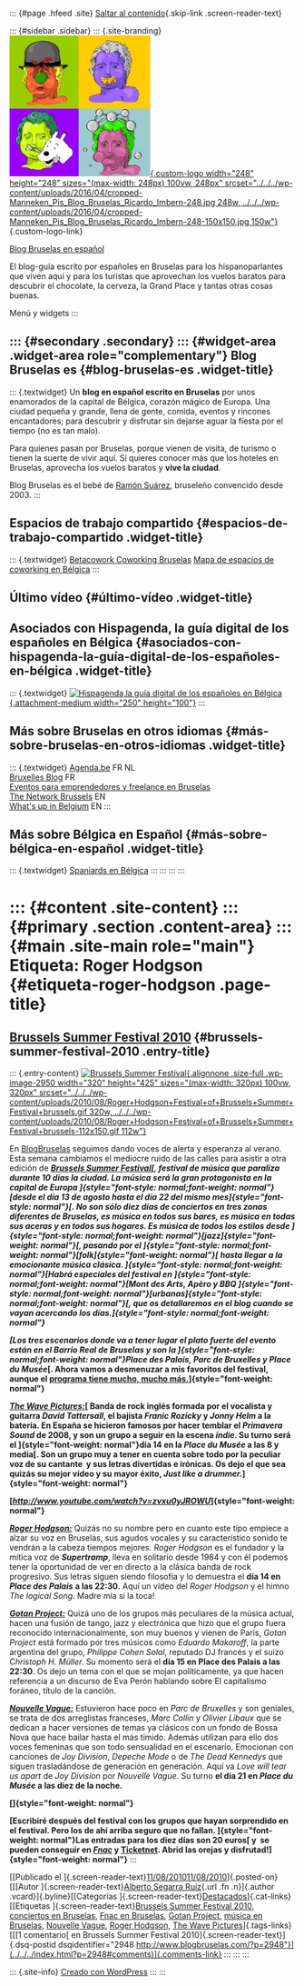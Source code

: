 ::: {#page .hfeed .site}
[Saltar al contenido](index.html#content){.skip-link
.screen-reader-text}

::: {#sidebar .sidebar}
::: {.site-branding}
[![](../../../wp-content/uploads/2016/04/cropped-Manneken_Pis_Blog_Bruselas_Ricardo_Imbern-248.jpg){.custom-logo
width="248" height="248" sizes="(max-width: 248px) 100vw, 248px"
srcset="../../../wp-content/uploads/2016/04/cropped-Manneken_Pis_Blog_Bruselas_Ricardo_Imbern-248.jpg 248w, ../../../wp-content/uploads/2016/04/cropped-Manneken_Pis_Blog_Bruselas_Ricardo_Imbern-248-150x150.jpg 150w"}](../../../index.html){.custom-logo-link}

[Blog Bruselas en español](../../../index.html)

El blog-guía escrito por españoles en Bruselas para los hispanoparlantes
que viven aquí y para los turistas que aprovechan los vuelos baratos
para descubrir el chocolate, la cerveza, la Grand Place y tantas otras
cosas buenas.

Menú y widgets
:::

::: {#secondary .secondary}
::: {#widget-area .widget-area role="complementary"}
Blog Bruselas es {#blog-bruselas-es .widget-title}
----------------

::: {.textwidget}
Un **blog en español escrito en Bruselas** por unos enamorados de la
capital de Bélgica, corazón mágico de Europa. Una ciudad pequeña y
grande, llena de gente, comida, eventos y rincones encantadores; para
descubrir y disfrutar sin dejarse aguar la fiesta por el tiempo (no es
tan malo).

Para quienes pasan por Bruselas, porque vienen de visita, de turismo o
tienen la suerte de vivir aquí. Sí quieres conocer más que los hoteles
en Bruselas, aprovecha los vuelos baratos y **vive la ciudad**.

Blog Bruselas es el bebé de [Ramón Suárez](http://www.ramonsuarez.com),
bruseleño convencido desde 2003.
:::

Espacios de trabajo compartido {#espacios-de-trabajo-compartido .widget-title}
------------------------------

::: {.textwidget}
[Betacowork Coworking Bruselas](http://www.betacowork.com) [Mapa de
espacios de coworking en Bélgica](http://coworkingbelgium.com)
:::

Último vídeo {#último-vídeo .widget-title}
------------

Asociados con Hispagenda, la guía digital de los españoles en Bélgica {#asociados-con-hispagenda-la-guía-digital-de-los-españoles-en-bélgica .widget-title}
---------------------------------------------------------------------

::: {.textwidget}
[![Hispagenda,la guía digital de los españoles en
Bélgica](../../../wp-content/uploads/2010/04/Hispagenda-250px.gif "Hispagenda, la guía digital de los españoles en Bélgica"){.attachment-medium
width="250" height="100"}](http://www.hispagenda.com)
:::

Más sobre Bruselas en otros idiomas {#más-sobre-bruselas-en-otros-idiomas .widget-title}
-----------------------------------

::: {.textwidget}
[Agenda.be](http://www.agenda.be) FR NL\
[Bruxelles Blog](http://www.bxlblog.be/) FR\
[Eventos para emprendedores y freelance en
Bruselas](http://www.betacowork.com/events/)\
[The Network
Brussels](http://groups.yahoo.com/group/TheNetworkBrussels/) EN\
[What\'s up in Belgium](http://www.whatsupin.be/) EN
:::

Más sobre Bélgica en Español {#más-sobre-bélgica-en-español .widget-title}
----------------------------

::: {.textwidget}
[Spaniards en Bélgica](http://www.spaniards.es/paises/belgica)
:::
:::
:::
:::

::: {#content .site-content}
::: {#primary .section .content-area}
::: {#main .site-main role="main"}
Etiqueta: Roger Hodgson {#etiqueta-roger-hodgson .page-title}
=======================

[Brussels Summer Festival 2010](../../../index.html?p=2948) {#brussels-summer-festival-2010 .entry-title}
-----------------------------------------------------------

::: {.entry-content}
[![Brussels Summer
Festival](../../../wp-content/uploads/2010/08/Roger+Hodgson+Festival+of+Brussels+Summer+Festival+brussels.gif){.alignnone
.size-full .wp-image-2950 width="320" height="425"
sizes="(max-width: 320px) 100vw, 320px"
srcset="../../../wp-content/uploads/2010/08/Roger+Hodgson+Festival+of+Brussels+Summer+Festival+brussels.gif 320w, ../../../wp-content/uploads/2010/08/Roger+Hodgson+Festival+of+Brussels+Summer+Festival+brussels-112x150.gif 112w"}](http://www.bsf-brusselssummerfestival.be/)

En [BlogBruselas](../../../index.html) seguimos dando voces de alerta y
esperanza al verano. Esta semana cambiamos el mediocre ruido de las
calles para asistir a otra edición de ***[Brussels Summer
Festival](http://www.bsf-brusselssummerfestival.be/web/?lang=en)[,
festival de música que paraliza durante 10 días la ciudad. La música
será la gran protagonista en la capital de Europa
]{style="font-style: normal;font-weight: normal"}[desde el día 13 de
agosto hasta el día 22 del mismo mes]{style="font-style: normal"}[. No
son sólo diez días de conciertos en tres zonas diferentes de Bruselas,
es música en todos sus bares, es música en todas sus aceras y en todos
sus hogares. Es música de todos los estilos desde
]{style="font-style: normal;font-weight: normal"}[jazz]{style="font-weight: normal"}[,
pasando por el
]{style="font-style: normal;font-weight: normal"}[folk]{style="font-weight: normal"}[
hasta llegar a la emocionante música clásica.
]{style="font-style: normal;font-weight: normal"}[Habrá especiales del
festival en ]{style="font-style: normal;font-weight: normal"}[Mont des
Arts, Apèro y BBQ
]{style="font-style: normal;font-weight: normal"}[urbanas]{style="font-style: normal;font-weight: normal"}[,
que os detallaremos en el blog cuando se vayan acercando los
días.]{style="font-style: normal;font-weight: normal"}***

***[Los tres escenarios donde va a tener lugar el plato fuerte del
evento están en el Barrio Real de Bruselas y son la
]{style="font-style: normal;font-weight: normal"}Place des Palais, Parc
de Bruxelles y Place du Musée*[. Ahora vamos a desmenuzar a mis
favoritos del festival, aunque el [programa tiene mucho, mucho
más.](http://www.bsf-brusselssummerfestival.be/web/wp-content/uploads/2010/02/BSFprogramG.pdf)]{style="font-weight: normal"}**

***[The Wave Pictures:](http://www.thewavepictures.com/)*[ Banda de rock
inglés formada por el vocalista y guitarra *David Tattersall*, el
bajista *Franic Rozicky* y *Jonny Helm* a la batería. En España se
hicieron famosos por hacer temblar el *Primavera Sound* de 2008, y son
un grupo a seguir en la escena *indie*. Su turno será el
]{style="font-weight: normal"}día 14 en la *Place du Musée* a las 8 y
media[. Son un grupo muy a tener en cuenta sobre todo por la peculiar
voz de su cantante  y sus letras divertidas e irónicas. Os dejo el que
sea quizás su mejor vídeo y su mayor éxito, *Just like a
drummer.*]{style="font-weight: normal"}**

**[*<http://www.youtube.com/watch?v=zvxu0yJROWU>*]{style="font-weight: normal"}**

***[Roger Hodgson:](http://www.rogerhodgson.com/)*** Quizás no su nombre
pero en cuanto este tipo empiece a alzar su voz en Bruselas, sus agudos
vocales y su característico sonido te vendrán a la cabeza tiempos
mejores. *Roger Hodgson* es el fundador y la mítica voz de
***Supertramp***, lleva en solitario desde 1984 y con él podemos tener
la oportunidad de ver en directo a la clásica banda de rock progresivo.
Sus letras siguen siendo filosofía y lo demuestra el **día 14 en**
***Place des Palais*** **a las 22:30.** Aquí un vídeo del *Roger
Hodgson* y el himno *The logical Song.* Madre mía si la toca!

***[Gotan Project:](http://www.gotanproject.com/)*** Quizá uno de los
grupos más peculiares de la música actual, hacen una fusión de tango,
jazz y electrónica que hizo que el grupo fuera reconocido
internacionalmente, son muy buenos y vienen de París, *Gotan Project*
está formado por tres músicos como *Eduardo Makaroff*, la parte
argentina del grupo, *Philippe Cohen Solal*, reputado DJ francés y el
suizo C*hristoph H. Müller.* Su momento será el **día 15 en Place des
Palais a las 22:30**. Os dejo un tema con el que se mojan políticamente,
ya que hacen referencia a un discurso de Eva Perón hablando sobre El
capitalismo foráneo, título de la canción.

***[Nouvelle Vague:](http://www.nouvellesvagues.com/)*** Estuvieron hace
poco en *Parc de Bruxelles* y son geniales, se trata de dos arreglistas
franceses, *Marc Collin* y *Olivier Libaux* que se dedican a hacer
versiones de temas ya clásicos con un fondo de Bossa Nova que hace
bailar hasta el más tímido. Además utilizan para ello dos voces
femeninas que son todo sensualidad en el escenario. Emocionan con
canciones de *Joy Division*, *Depeche Mode* o de *The Dead Kennedys* que
siguen trasladándose de generación en generación. Aquí va *Love will
tear us apart* de *Joy Division* por *Nouvelle Vague*. Su turno **el día
21 en *Place du Musée* a las diez de la noche.**

**[]{style="font-weight: normal"}**

**[Escribiré después del festival con los grupos que hayan sorprendido
en el festival. Pero los de ahí arriba seguro que no fallan.
]{style="font-weight: normal"}Las entradas para los diez días son 20
euros[ y  se pueden conseguir en
*[Fnac](http://be.fnacspectacles.com/place-spectacle/manifestation/Pop-rock-Folk-BRUSSELS-SUMMER-FESTIVAL-2010-BRU10.htm)*
y
[Ticketnet](http://www.ticketnet.be/shop/fr/manif.asp?idmanif=3314&idtier=14).
Abrid las orejas y disfrutad!]{style="font-weight: normal"}**
:::

[[Publicado el
]{.screen-reader-text}[11/08/201011/08/2010](../../../index.html?p=2948)]{.posted-on}[[[Autor
]{.screen-reader-text}[Alberto Segarra
Ruíz](../../author/albertosegarraruiz/index.html){.url .fn .n}]{.author
.vcard}]{.byline}[[Categorías
]{.screen-reader-text}[Destacados](../../category/destacados/index.html)]{.cat-links}[[Etiquetas
]{.screen-reader-text}[Brussels Summer Festival
2010](../brussels-summer-festival-2010/index.html), [conciertos en
Bruselas](../conciertos-en-bruselas/index.html), [Fnac en
Bruselas](../fnac-en-bruselas/index.html), [Gotan
Project](../gotan-project/index.html), [música en
Bruselas](../musica-en-bruselas/index.html), [Nouvelle
Vague](../nouvelle-vague/index.html), [Roger Hodgson](index.html), [The
Wave Pictures](../the-wave-pictures/index.html)]{.tags-links}[[[1
comentario[ en Brussels Summer Festival
2010]{.screen-reader-text}]{.dsq-postid
dsqidentifier="2948 http://www.blogbruselas.com/?p=2948"}](../../../index.html?p=2948#comments)]{.comments-link}
:::
:::
:::

::: {.site-info}
[Creado con WordPress](https://es.wordpress.org/)
:::
:::
